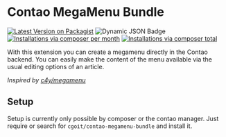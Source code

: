 # Contao MegaMenu Bundle

[![Latest Version on Packagist](http://img.shields.io/packagist/v/cgoit/contao-megamenu-bundle.svg?style=flat)](https://packagist.org/packages/cgoit/contao-megamenu-bundle)
![Dynamic JSON Badge](https://img.shields.io/badge/dynamic/json?url=https%3A%2F%2Fraw.githubusercontent.com%2FcgoIT%2Fcontao-megamenu-bundle%2Fmain%2Fcomposer.json&query=%24.require%5B%22contao%2Fcore-bundle%22%5D&label=Contao%20Version)
[![Installations via composer per month](http://img.shields.io/packagist/dm/cgoit/contao-megamenu-bundle.svg?style=flat)](https://packagist.org/packages/cgoit/contao-megamenu-bundle)
[![Installations via composer total](http://img.shields.io/packagist/dt/cgoit/contao-megamenu-bundle.svg?style=flat)](https://packagist.org/packages/cgoit/contao-megamenu-bundle)

With this extension you can create a megamenu directly in the Contao backend. You can easily make the content of the menu available via the usual editing options of an article.

_Inspired by [c4y/megamenu](https://github.com/c4y/megamenu)_

## Setup ##

Setup is currently only possible by composer or the contao manager. Just require or search for ```cgoit/contao-megamenu-bundle``` and install it.
